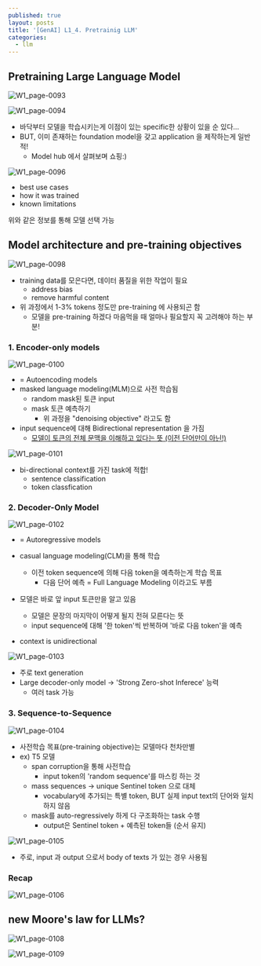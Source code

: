 ```yaml
---
published: true
layout: posts
title: '[GenAI] L1_4. Pretrainig LLM'
categories: 
  - llm
---
```




## Pretraining Large Language Model

![W1_page-0093](../../assets/img/2023-07-18-lesson-1-4/W1_page-0093.jpg)

![W1_page-0094](../../assets/img/2023-07-18-lesson-1-4/W1_page-0094.jpg)

- 바닥부터 모델을 학습시키는게 이점이 있는 specific한 상황이 있을 순 있다...
- BUT, 이미 존재하는 foundation model을 갖고 application 을 제작하는게 일반적!
	- Model hub 에서 살펴보며 쇼핑:)

 ![W1_page-0096](../../assets/img/2023-07-18-lesson-1-4/W1_page-0096.jpg)

- best use cases
- how it was trained
- known limitations

위와 같은 정보를 통해 모델 선택 가능



## Model architecture and pre-training objectives

![W1_page-0098](../../assets/img/2023-07-18-lesson-1-4/W1_page-0098.jpg)

- training data를 모은다면, 데이터 품질을 위한 작업이 필요
	- address bias
	- remove harmful content
- 위 과정에서 1-3% tokens 정도만 pre-training 에 사용되곤 함
	- 모델을 pre-training 하겠다 마음먹을 때 얼마나 필요할지 꼭 고려해야 하는 부분!



### 1. Encoder-only models

![W1_page-0100](../../assets/img/2023-07-18-lesson-1-4/W1_page-0100.jpg)

- = Autoencoding models
- masked language modeling(MLM)으로 사전 학습됨
	- random mask된 토큰 input
	- mask 토큰 예측하기
		- 위 과정을 "denoising objective" 라고도 함
- input sequence에 대해 Bidirectional representation 을 가짐
	- <u>모델이 토큰의 전체 문맥을 이해하고 있다는 뜻 (이전 단어만이 아닌!)</u>

![W1_page-0101](../../assets/img/2023-07-18-lesson-1-4/W1_page-0101.jpg)

- bi-directional context를 가진 task에 적합!
	- sentence classification
	- token classfication



### 2. Decoder-Only Model

![W1_page-0102](../../assets/img/2023-07-18-lesson-1-4/W1_page-0102.jpg)

- = Autoregressive models
- casual language modeling(CLM)을 통해 학습
	- 이전 token sequence에 의해 다음 token을 예측하는게 학습 목표
		- 다음 단어 예측 = Full Language Modeling 이라고도 부름

- 모델은 바로 앞 input 토큰만을 알고 있음
	- 모델은 문장의 마지막이 어떻게 될지 전혀 모른다는 뜻
	- input sequence에 대해 '한 token'씩 반복하며 '바로 다음 token'을 예측
- context is unidirectional

![W1_page-0103](../../assets/img/2023-07-18-lesson-1-4/W1_page-0103.jpg)

- 주로 text generation
- Large decoder-only model -> 'Strong Zero-shot Inferece' 능력
	- 여러 task 가능



### 3. Sequence-to-Sequence

![W1_page-0104](../../assets/img/2023-07-18-lesson-1-4/W1_page-0104.jpg)

- 사전학습 목표(pre-training objective)는 모델마다 천차만별
- ex) T5 모델
	- span corruption을 통해 사전학습
		- input token의 'random sequence'를 마스킹 하는 것
	- mass sequences -> unique Sentinel token 으로 대체
		- vocabulary에 추가되는 특별 token, BUT 실제 input text의 단어와 일치하지 않음
	- mask를 auto-regressively 하게 다 구조화하는 task 수행
		- output은 Sentinel token + 예측된 token들 (순서 유지)

![W1_page-0105](../../assets/img/2023-07-18-lesson-1-4/W1_page-0105.jpg)

- 주로, input 과 output 으로서 body of texts 가 있는 경우 사용됨



### Recap

![W1_page-0106](../../assets/img/2023-07-18-lesson-1-4/W1_page-0106.jpg)



## new Moore's law for LLMs?

![W1_page-0108](../../assets/img/2023-07-18-lesson-1-4/W1_page-0108.jpg)

![W1_page-0109](../../assets/img/2023-07-18-lesson-1-4/W1_page-0109.jpg)
